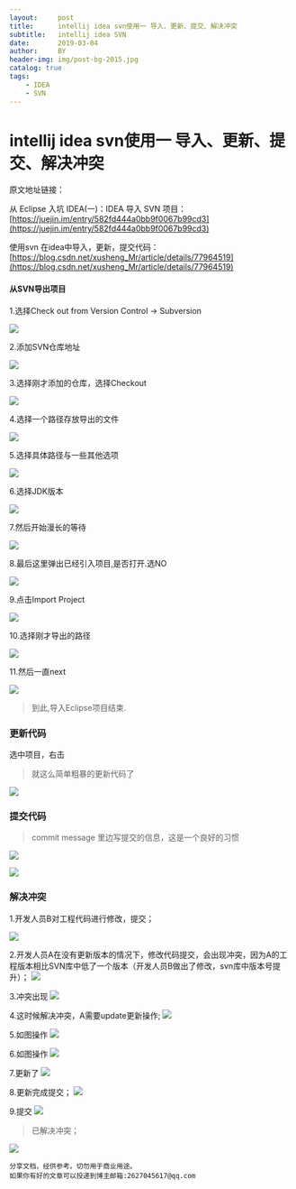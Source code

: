 ```yaml
---
layout:     post
title:      intellij idea svn使用一 导入、更新、提交、解决冲突
subtitle:   intellij idea SVN
date:       2019-03-04
author:     BY
header-img: img/post-bg-2015.jpg
catalog: true
tags:
    - IDEA
    - SVN
---
```


# intellij idea svn使用一 导入、更新、提交、解决冲突

原文地址链接：

从 Eclipse 入坑 IDEA(一)：IDEA 导入 SVN 项目：[https://juejin.im/entry/582fd444a0bb9f0067b99cd3](https://juejin.im/entry/582fd444a0bb9f0067b99cd3)

使用svn 在idea中导入，更新，提交代码：[https://blog.csdn.net/xusheng_Mr/article/details/77964519](https://blog.csdn.net/xusheng_Mr/article/details/77964519)

#### 从SVN导出项目

1.选择Check out from Version Control -> Subversion

![](https://user-gold-cdn.xitu.io/2016/11/29/2e5218bcbf2efde8b5a33b1fde754926.png)

2.添加SVN仓库地址

![](https://user-gold-cdn.xitu.io/2016/11/29/a6c271f1e7c7bb9e5b9195058716e5e4.png)

3.选择刚才添加的仓库，选择Checkout

![](https://user-gold-cdn.xitu.io/2016/11/29/0e6e41fea09f1d6829d277c9b4b81c73.png)

4.选择一个路径存放导出的文件

![](https://user-gold-cdn.xitu.io/2016/11/29/b040dd60d1d7818481e177f19601b1f8.png)

5.选择具体路径与一些其他选项

![](https://user-gold-cdn.xitu.io/2016/11/29/539182ab93ee60ca1039333d1ec2d77e.png)

6.选择JDK版本

![](https://user-gold-cdn.xitu.io/2016/11/29/05b81672319f1038de1d471e9ccea0c4.png)

7.然后开始漫长的等待

![](https://user-gold-cdn.xitu.io/2016/11/29/8f40856197064873dd4ee82f213af211.png)

8.最后这里弹出已经引入项目,是否打开.选NO

![](https://user-gold-cdn.xitu.io/2016/11/29/108e80a81a85dec4826f045b91ac1ddb.png)

9.点击Import Project

![](https://user-gold-cdn.xitu.io/2016/11/29/49364a068d0d0162474082da70497b0b.png)

10.选择刚才导出的路径

![](https://user-gold-cdn.xitu.io/2016/11/29/a586db2d03e9cd3b3c226685b152db9f.png)

11.然后一直next

![](https://user-gold-cdn.xitu.io/2016/11/29/9108a7e9b1948da9cc3dad7929f870e4.png)

>到此,导入Eclipse项目结束.

### 更新代码
选中项目，右击
>就这么简单粗暴的更新代码了

![](https://img-blog.csdn.net/20170913113108977)

### 提交代码
>commit message 里边写提交的信息，这是一个良好的习惯

![](https://img-blog.csdn.net/20170913113711243)

![](https://img-blog.csdn.net/20170913113724219)

### 解决冲突
1.开发人员B对工程代码进行修改，提交；

![](https://img-blog.csdnimg.cn/20181105172448287.png)

2.开发人员A在没有更新版本的情况下，修改代码提交，会出现冲突，因为A的工程版本相比SVN库中低了一个版本（开发人员B做出了修改，svn库中版本号提升）；
<img src="https://img-blog.csdnimg.cn/20181105172605138.png">

3.冲突出现
<img src="https://img-blog.csdnimg.cn/20181105172644987.png">

4.这时候解决冲突，A需要update更新操作;
<img src="https://img-blog.csdnimg.cn/20181105173005673.png">

5.如图操作
<img src="https://img-blog.csdnimg.cn/20181105173109631.png">

6.如图操作
<img src="https://img-blog.csdnimg.cn/20181105173132770.png">

7.更新了
<img src="https://img-blog.csdnimg.cn/20181105174638204.png">

8.更新完成提交；
<img src="https://img-blog.csdnimg.cn/20181105174711450.png">

9.提交
<img src="https://img-blog.csdnimg.cn/20181105174836968.png">

>已解决冲突；

<img src="https://img-blog.csdnimg.cn/20181105174907935.png">


    分享文档，经供参考。切勿用于商业用途。
    如果你有好的文章可以投递到博主邮箱:2627045617@qq.com